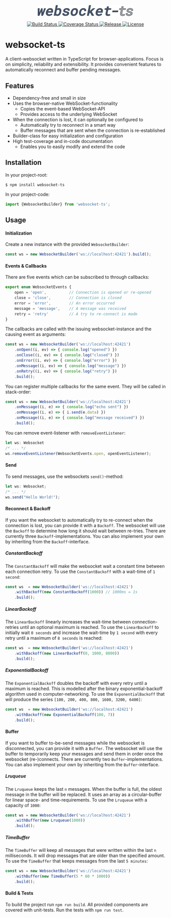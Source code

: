 <div align="center">
  <img src="websocket-ts-logo2-plain.svg" alt="websocket-ts" width="300" />
</div>
<p align="center">
<a href="https://travis-ci.org/jjxxs/websocket-ts">
<img src="https://travis-ci.org/jjxxs/websocket-ts.svg?branch=master" alt="Build Status" />
</a>
<a href="https://coveralls.io/github/jjxxs/websocket-ts?branch=master">
<img src="https://coveralls.io/repos/github/jjxxs/websocket-ts/badge.svg?branch=master&service=github" alt="Coverage Status" />
</a>
<a href="https://github.com/jjxxs/websocket-ts/releases/latest">
<img src="https://img.shields.io/github/v/release/jjxxs/websocket-ts" alt="Release" />
</a>
<a href="/LICENSE">
<img src="https://img.shields.io/github/license/jjxxs/websocket-ts" alt="License" />
</a>
</p>

# websocket-ts
A client-websocket written in TypeScript for browser-applications. Focus is on simplicity, reliability and extensibility. It provides convenient features to automatically reconnect and buffer pending messages.

## Features
- Dependency-free and small in size
- Uses the browser-native WebSocket-functionality
   - Copies the event-based WebSocket-API
   - Provides access to the underlying WebSocket
- When the connection is lost, it can optionally be configured to
   - Automatically try to reconnect in a smart way
   - Buffer messages that are sent when the connection is re-established
- Builder-class for easy initialization and configuration
- High test-coverage and in-code documentation
    - Enables you to easily modify and extend the code

## Installation
In your project-root:
```
$ npm install websocket-ts 
```

In your project-code:
```typescript
import {WebsocketBuilder} from 'websocket-ts';
```

## Usage

#### Initialization
Create a new instance with the provided `WebsocketBuilder`:

```typescript
const ws = new WebsocketBuilder('ws://localhost:42421').build();
```

#### Events & Callbacks
There are five events which can be subscribed to through callbacks:
```typescript
export enum WebsocketEvents {
    open = 'open',          // Connection is opened or re-opened
    close = 'close',        // Connection is closed
    error = 'error',        // An error occurred
    message = 'message',    // A message was received
    retry = 'retry'         // A try to re-connect is made
}
```
The callbacks are called with the issuing websocket-instance and the causing event as arguments:
```typescript
const ws = new WebsocketBuilder('ws://localhost:42421')
    .onOpen((i, ev) => { console.log("opened") })
    .onClose((i, ev) => { console.log("closed") })
    .onError((i, ev) => { console.log("error") })
    .onMessage((i, ev) => { console.log("message") })
    .onRetry((i, ev) => { console.log("retry") })
    .build();
```

You can register multiple callbacks for the same event. They will be called in stack-order:
```typescript
const ws = new WebsocketBuilder('ws://localhost:42421')
    .onMessage((i, e) => { console.log("echo sent") })
    .onMessage((i, e) => { i.send(e.data) })
    .onMessage((i, e) => { console.log("message received") })
    .build();
```

You can remove event-listener with `removeEventListener`:
```typescript
let ws: Websocket
/* ... */
ws.removeEventListener(WebsocketEvents.open, openEventListener);
```

#### Send
To send messages, use the websockets `send()`-method:
```typescript
let ws: Websocket;
/* ... */
ws.send("Hello World!");
```

#### Reconnect & Backoff
If you want the websocket to automatically try to re-connect when the connection is lost, you can provide it with a `Backoff`.
The websocket will use the `Backoff` to determine how long it should wait between re-tries. There are currently three
`Backoff`-implementations. You can also implement your own by inheriting from the `Backoff`-interface.

##### ConstantBackoff
The `ConstantBackoff` will make the websocket wait a constant time between each connection retry. To use the `ConstantBackoff`
with a wait-time of `1 second`:
```typescript
const ws  = new WebsocketBuilder('ws://localhost:42421')
    .withBackoff(new ConstantBackoff(1000)) // 1000ms = 1s
    .build();
```

##### LinearBackoff
The `LinearBackoff` linearly increases the wait-time between connection-retries until an optional maximum is reached.
To use the `LinearBackoff` to initially wait `0 seconds` and increase the wait-time by `1 second` with every retry until
a maximum of `8 seconds` is reached:
```typescript
const ws  = new WebsocketBuilder('ws://localhost:42421')
    .withBackoff(new LinearBackoff(0, 1000, 8000))
    .build();
```

##### ExponentialBackoff
The `ExponentialBackoff` doubles the backoff with every retry until a maximum is reached. This is modelled after the binary
exponential-backoff algorithm used in computer-networking. To use the `ExponentialBackoff` that will produce the series
`[100, 200, 400, 800, 1600, 3200, 6400]`:
```typescript
const ws  = new WebsocketBuilder('ws://localhost:42421')
    .withBackoff(new ExponentialBackoff(100, 7))
    .build();
```

#### Buffer

If you want to buffer to-be-send messages while the websocket is disconnected, you can provide it with a `Buffer`.
The websocket will use the buffer to temporarily keep your messages and send them in order once the websocket
(re-)connects. There are currently two `Buffer`-implementations. You can also implement your own
 by inheriting from the `Buffer`-interface.

##### Lruqueue
The `Lruqueue` keeps the last `n` messages. When the buffer is full, the oldest message in the buffer will be replaced.
It uses an array as a circular-buffer for linear space- and time-requirements. To use the `Lruqueue` with a capacity of `1000`:
```typescript
const ws = new WebsocketBuilder('ws://localhost:42421')
    .withBuffer(new Lruqueue(1000))
    .build();
```

##### TimeBuffer
The `TimeBuffer` will keep all messages that were written within the last `n` milliseconds. It will drop messages that are
older than the specified amount. To use the `TimeBuffer` that keeps messages from the last `5 minutes`:
```typescript
const ws = new WebsocketBuilder('ws://localhost:42421')
    .withBuffer(new TimeBuffer(5 * 60 * 1000))
    .build();
```

#### Build & Tests
To build the project run `npm run build`. All provided components are covered with unit-tests. Run the tests with `npm run test`.
